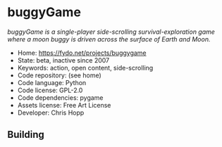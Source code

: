 # buggyGame

_buggyGame is a single-player side-scrolling survival-exploration game where a moon buggy is driven across the surface of Earth and Moon._

- Home: https://fydo.net/projects/buggygame
- State: beta, inactive since 2007
- Keywords: action, open content, side-scrolling
- Code repository: (see home)
- Code language: Python
- Code license: GPL-2.0
- Code dependencies: pygame
- Assets license: Free Art License
- Developer: Chris Hopp

## Building
